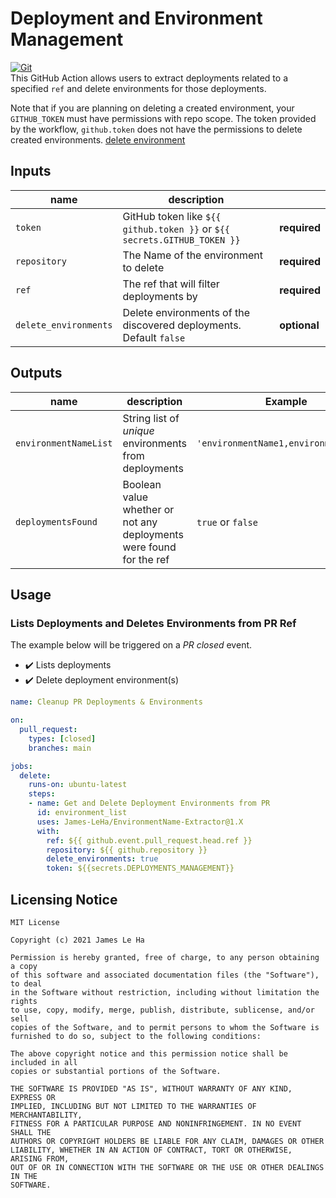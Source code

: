 # Deployment and Environment Management

[![Git](https://app.soluble.cloud/api/v1/public/badges/2304557a-9935-48c9-a642-4bd54b143a6d.svg?orgId=650162616495)](https://app.soluble.cloud/repos/details/github.com/james-leha/deployment-environment-cleanup?orgId=650162616495)  
This GitHub Action allows users to extract deployments related to a specified `ref` and delete environments for those deployments.


Note that if you are planning on deleting a created environment, your `GITHUB_TOKEN` must have permissions with repo scope. The token provided by the workflow, `github.token` does not have the permissions to delete created environments. [delete environment](https://docs.github.com/en/rest/reference/repos#delete-an-environment)

## Inputs

| name                        | description                                                                             |           |  
| --------------------------- | --------------------------------------------------------------------------------------- |  ---- |
| `token`                     | GitHub token like `${{ github.token }}` or `${{ secrets.GITHUB_TOKEN }}`                | **required** |
| `repository`                | The Name of the environment to delete                                                   | **required** |
| `ref`                       |  The ref that will filter deployments by                                                | **required** |
| `delete_environments`       | Delete environments of the discovered deployments. Default `false`    | **optional**|

## Outputs

| name                        | description                                                                             |  Example       |  
| --------------------------- | --------------------------------------------------------------------------------------- |  ---- |
| `environmentNameList`       | String list of *unique* environments from deployments         | `'environmentName1,environmentName2'` |
| `deploymentsFound`          | Boolean value whether or not any deployments were found for the ref                | `true` or `false` |

## Usage

### Lists Deployments and Deletes Environments from PR Ref
The example below will be triggered on a *PR closed* event.

- ✔️ Lists deployments
- ✔️ Delete deployment environment(s)

```yaml
name: Cleanup PR Deployments & Environments

on:
  pull_request:
    types: [closed]
    branches: main

jobs:
  delete:
    runs-on: ubuntu-latest
    steps:
    - name: Get and Delete Deployment Environments from PR
      id: environment_list
      uses: James-LeHa/EnvironmentName-Extractor@1.X
      with:
        ref: ${{ github.event.pull_request.head.ref }}
        repository: ${{ github.repository }}
        delete_environments: true
        token: ${{secrets.DEPLOYMENTS_MANAGEMENT}}
```

## Licensing Notice

```
MIT License

Copyright (c) 2021 James Le Ha

Permission is hereby granted, free of charge, to any person obtaining a copy
of this software and associated documentation files (the "Software"), to deal
in the Software without restriction, including without limitation the rights
to use, copy, modify, merge, publish, distribute, sublicense, and/or sell
copies of the Software, and to permit persons to whom the Software is
furnished to do so, subject to the following conditions:

The above copyright notice and this permission notice shall be included in all
copies or substantial portions of the Software.

THE SOFTWARE IS PROVIDED "AS IS", WITHOUT WARRANTY OF ANY KIND, EXPRESS OR
IMPLIED, INCLUDING BUT NOT LIMITED TO THE WARRANTIES OF MERCHANTABILITY,
FITNESS FOR A PARTICULAR PURPOSE AND NONINFRINGEMENT. IN NO EVENT SHALL THE
AUTHORS OR COPYRIGHT HOLDERS BE LIABLE FOR ANY CLAIM, DAMAGES OR OTHER
LIABILITY, WHETHER IN AN ACTION OF CONTRACT, TORT OR OTHERWISE, ARISING FROM,
OUT OF OR IN CONNECTION WITH THE SOFTWARE OR THE USE OR OTHER DEALINGS IN THE
SOFTWARE.
```